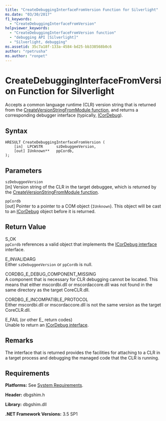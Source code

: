 ```yaml
---
title: "CreateDebuggingInterfaceFromVersion Function for Silverlight"
ms.date: "03/30/2017"
f1_keywords: 
  - "CreateDebuggingInterfaceFromVersion"
helpviewer_keywords: 
  - "CreateDebuggingInterfaceFromVersion function"
  - "debugging API [Silverlight]"
  - "Silverlight, debugging"
ms.assetid: 35c7a18f-133a-4584-bd25-bb338568b0c6
author: "rpetrusha"
ms.author: "ronpet"
---
```

# CreateDebuggingInterfaceFromVersion Function for Silverlight
Accepts a common language runtime (CLR) version string that is returned from the [CreateVersionStringFromModule function](../../../../docs/framework/unmanaged-api/debugging/createversionstringfrommodule-function.md), and returns a corresponding debugger interface (typically, [ICorDebug](../../../../docs/framework/unmanaged-api/debugging/icordebug-interface.md)).  
  
## Syntax  
  
```  
HRESULT CreateDebuggingInterfaceFromVersion (  
    [in]  LPCWSTR      szDebuggeeVersion,  
    [out] IUnknown**   ppCordb,  
);  
```  
  
## Parameters  
 `szDebuggeeVersion`  
 [in] Version string of the CLR in the target debuggee, which is returned by the [CreateVersionStringFromModule function](../../../../docs/framework/unmanaged-api/debugging/createversionstringfrommodule-function.md).  
  
 `ppCordb`  
 [out] Pointer to a pointer to a COM object (`IUnknown`). This object will be cast to an [ICorDebug](../../../../docs/framework/unmanaged-api/debugging/icordebug-interface.md) object before it is returned.  
  
## Return Value  
 S_OK  
 `ppCordb` references a valid object that implements the [ICorDebug interface](../../../../docs/framework/unmanaged-api/debugging/icordebug-interface.md) interface.  
  
 E_INVALIDARG  
 Either `szDebuggeeVersion` or `ppCordb` is null.  
  
 CORDBG_E_DEBUG_COMPONENT_MISSING  
 A component that is necessary for CLR debugging cannot be located. This means that either mscordbi.dll or mscordaccore.dll was not found in the same directory as the target CoreCLR.dll.  
  
 CORDBG_E_INCOMPATIBLE_PROTOCOL  
 Either mscordbi.dll or mscordaccore.dll is not the same version as the target CoreCLR.dll.  
  
 E_FAIL (or other E_ return codes)  
 Unable to return an [ICorDebug interface](../../../../docs/framework/unmanaged-api/debugging/icordebug-interface.md).  
  
## Remarks  
 The interface that is returned provides the facilities for attaching to a CLR in a target process and debugging the managed code that the CLR is running.  
  
## Requirements  
 **Platforms:** See [System Requirements](../../../../docs/framework/get-started/system-requirements.md).  
  
 **Header:** dbgshim.h  
  
 **Library:** dbgshim.dll  
  
 **.NET Framework Versions:** 3.5 SP1
